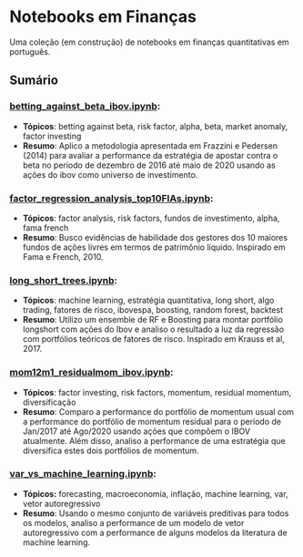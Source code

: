 # Notebooks em Finanças
Uma coleção (em construção) de notebooks em finanças quantitativas em português.

## Sumário  
### [betting_against_beta_ibov.ipynb](https://github.com/enriquemq/finance_notebooks/blob/main/betting_against_beta_ibov.ipynb):
  - **Tópicos**: betting against beta, risk factor, alpha, beta, market anomaly, factor investing
  - **Resumo**: Aplico a metodologia apresentada em Frazzini e Pedersen (2014) para avaliar a performance da estratégia de apostar contra o beta no período de dezembro de 2016 até maio de 2020 usando as ações do ibov como universo de investimento. 

### [factor_regression_analysis_top10FIAs.ipynb](https://github.com/enriquemq/finance_notebooks/blob/main/factor_regression_analysis_top10FIAs.ipynb):
  - **Tópicos**: factor analysis, risk factors, fundos de investimento, alpha, fama french
  - **Resumo**: Busco evidências de habilidade dos gestores dos 10 maiores fundos de ações livres em termos de patrimônio líquido. Inspirado em Fama e French, 2010.
  
### [long_short_trees.ipynb](https://github.com/enriquemq/finance_notebooks/blob/main/long_short_trees.ipynb):
  - **Tópicos**: machine learning, estratégia quantitativa, long short, algo trading, fatores de risco, ibovespa, boosting, random forest, backtest
  - **Resumo**: Utilizo um ensemble de RF e Boosting para montar portfólio longshort com ações do Ibov e analiso o resultado a luz da regressão com portfólios teóricos de fatores de risco. Inspirado em Krauss et al, 2017.

### [mom12m1_residualmom_ibov.ipynb](https://github.com/enriquemq/finance_notebooks/blob/main/mom12m1_residualmom_ibov.ipynb):
  - **Tópicos**: factor investing, risk factors, momentum, residual momentum, diversificação
  - **Resumo**: Comparo a performance do portfólio de momentum usual com a performance do portfólio de momentum residual para o período de Jan/2017 até Ago/2020 usando ações que compõem o IBOV atualmente. Além disso, analiso a performance de uma estratégia que diversifica estes dois portfólios de momentum.

### [var_vs_machine_learning.ipynb](https://github.com/enriquemq/finance_notebooks/blob/main/var_vs_machine_learning.ipynb):
  - **Tópicos:** forecasting, macroeconomia, inflação, machine learning, var, vetor autoregressivo
  - **Resumo**: Usando o mesmo conjunto de variáveis preditivas para todos os modelos, analiso a performance de um modelo de vetor autoregressivo com a performance de alguns modelos da literatura de machine learning.
